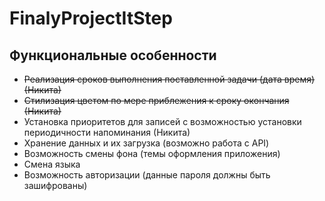 # FinalyProjectItStep

## Функциональные особенности

- ~~Реализация сроков выполнения поставленной задачи (дата время) (Никита)~~
- ~~Стилизация цветом по мере приблежения к сроку окончания (Никита)~~
- Установка приоритетов для записей с возможностью установки периодичности напоминания (Никита)
- Хранение данных и их загрузка (возможно работа с API)
- Возможность смены фона (темы оформления приложения)
- Смена языка
- Возможность авторизации (данные пароля должны быть зашифрованы)
